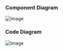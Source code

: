 ### Component Diagram

![Image](https://github.com/user-attachments/assets/00436c7d-abfa-45e7-9780-d26e3f975c1c)

### Code Diagram

![Image](https://github.com/user-attachments/assets/03027378-d0a4-4aae-a84c-e4419fdbbbf3)
